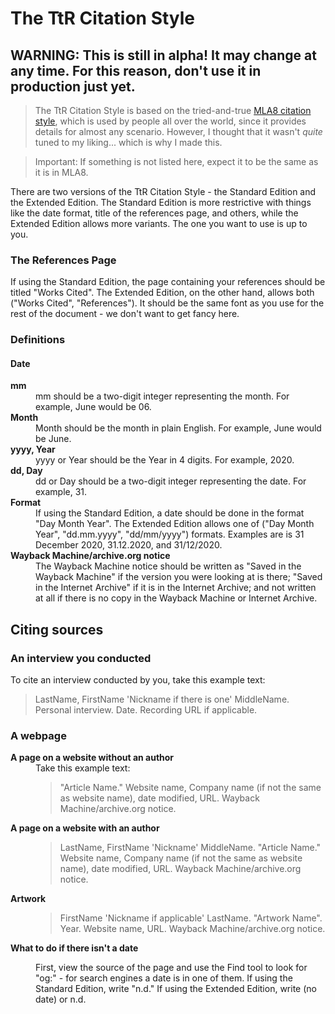 # The TtR Citation Style

## WARNING: This is still in alpha! It may change at any time. For this reason, don't use it in production just yet.

> The TtR Citation Style is based on the tried-and-true [MLA8 citation style](https://pitt.libguides.com/citationhelp/mla8thedition), which is used by people all over the world, since it provides details for almost any scenario. However, I thought that it wasn't _quite_ tuned to my liking... which is why I made this.

> Important: If something is not listed here, expect it to be the same as it is in MLA8.

There are two versions of the TtR Citation Style - the Standard Edition and the Extended Edition. The Standard Edition is more restrictive with things like the date format, title of the references page, and others, while the Extended Edition allows more variants. The one you want to use is up to you.

### The References Page
If using the Standard Edition, the page containing your references should be titled "Works Cited". The Extended Edition, on the other hand, allows both ("Works Cited", "References"). It should be the same font as you use for the rest of the document - we don't want to get fancy here.

### Definitions
#### Date

<dl><dt><b>mm</b></dt>
  <dd>mm should be a two-digit integer representing the month. For example, June would be 06.</dd>
<dt><b>Month</b></dt>
  <dd>Month should be the month in plain English. For example, June would be June.</dd>
  <dt><b>yyyy, Year</b></dt>
  <dd>yyyy or Year should be the Year in 4 digits. For example, 2020.</dd>
  <dt><b>dd, Day</b></dt>
  <dd>dd or Day should be a two-digit integer representing the date. For example, 31.</dd>
  <dt><b>Format</b></dt>
<dd>If using the Standard Edition, a date should be done in the format "Day Month Year". The Extended Edition allows one of ("Day Month Year", "dd.mm.yyyy", "dd/mm/yyyy") formats. Examples are is 31 December 2020, 31.12.2020, and 31/12/2020.</dd>

<dt><b>Wayback Machine/archive.org notice</b></dt>

<dd>The Wayback Machine notice should be written as "Saved in the Wayback Machine" if the version you were looking at is there; "Saved in the Internet Archive" if it is in the Internet Archive; and not written at all if there is no copy in the Wayback Machine or Internet Archive.</dd>

</dl>

## Citing sources
### An interview you conducted
To cite an interview conducted by you, take this example text:

> LastName, FirstName 'Nickname if there is one' MiddleName. Personal interview. Date. Recording URL if applicable.

### A webpage

<dl>
  <dt><b>A page on a website without an author</b></dt>
<dd>Take this example text:

> "Article Name." Website name, Company name (if not the same as website name), date modified, URL. Wayback Machine/archive.org notice.

</dd>

<dt><b>A page on a website with an author</b></dt>

<dd>

> LastName, FirstName 'Nickname' MiddleName. "Article Name." Website name, Company name (if not the same as website name), date modified, URL. Wayback Machine/archive.org notice.

</dd>

<dt><b>Artwork</b></dt>
<dd>

> FirstName 'Nickname if applicable' LastName. "Artwork Name". Year. Website name, URL. Wayback Machine/archive.org notice.

</dd>

<dt><b>What to do if there isn't a date</b></dt>

<dd>

First, view the source of the page and use the Find tool to look for "og:" - for search engines a date is in one of them. If using the Standard Edition, write "n.d." If using the Extended Edition, write (no date) or n.d.

</dd>
